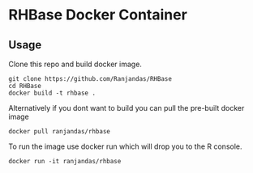 # RHBase Docker Container

## Usage

Clone this repo and build docker image.

```
git clone https://github.com/Ranjandas/RHBase
cd RHBase
docker build -t rhbase .
```

Alternatively if you dont want to build you can pull the pre-built docker image

```
docker pull ranjandas/rhbase
```

To run the image use docker run which will drop you to the R console.

```
docker run -it ranjandas/rhbase
```

